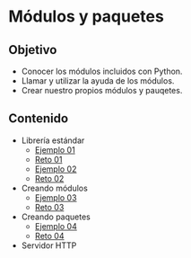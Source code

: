# Módulos y paquetes

## Objetivo

* Conocer los módulos incluidos con Python.
* Llamar y utilizar la ayuda de los módulos.
* Crear nuestro propios módulos y pauqetes.

## Contenido

* Librería estándar
  * [Ejemplo 01](ejemplo01/readme.md)
  * [Reto 01](reto01/readme.md)
  * [Ejemplo 02](ejemplo02/readme.md)
  * [Reto 02](reto02/readme.md)
* Creando módulos
  * [Ejemplo 03](ejemplo03/readme.md)
  * [Reto 03](reto03/readme.md)
* Creando paquetes
  * [Ejemplo 04](ejemplo04/readme.md)
  * [Reto 04](reto04/readme.md)
* Servidor HTTP

